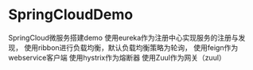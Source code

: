# SpringCloudDemo
SpringCloud微服务搭建demo
使用eureka作为注册中心实现服务的注册与发现，
使用ribbon进行负载均衡，默认负载均衡策略为轮询，
使用feign作为webservice客户端
使用hystrix作为熔断器
使用Zuul作为网关（zuul）
